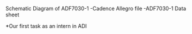 Schematic Diagram of ADF7030-1
-Cadence Allegro file 
-ADF7030-1 Data sheet

*Our first task as an intern in ADI
